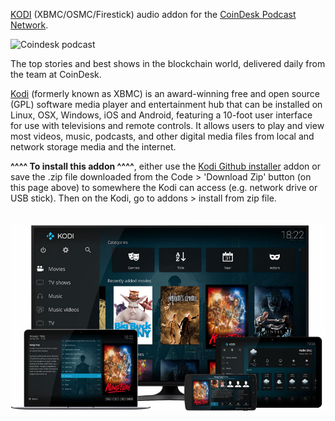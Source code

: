 <a href="https://kodi.tv">KODI<a> (XBMC/OSMC/Firestick) audio addon for the <a href="https://art19.com/shows/late-confirmation">CoinDesk Podcast Network</a>.<br>

<img src="https://content.production.cdn.art19.com/images/90/02/1e/e5/90021ee5-ee71-49ec-8dee-4bb74febbe02/6da5837f399bae77fa0e90f94daae54bc1175ea0550ca8f8c388e82efd3349d9e89441d7c9474249e80a216b2f2a9f9a0cf722f8ff53304c06aa16804669ef05.jpeg" width="400" height="400" alt="Coindesk podcast"><br>

The top stories and best shows in the blockchain world, delivered daily from the team at CoinDesk.<br>

<a href="https://www.kodi.tv">Kodi</a> (formerly known as XBMC) is an award-winning free and open source (GPL) software media player and entertainment hub that can be installed on Linux, OSX, Windows, iOS and Android, featuring a 10-foot user interface for use with televisions and remote controls. It allows users to play and view most videos, music, podcasts, and other digital media files from local and network storage media and the internet.<br>

<b>^^^^ To install this addon ^^^^</b>, either use the <a href="https://www.tvaddons.co/github-browser-kodi/">Kodi Github installer</a> addon or save the .zip file downloaded from the Code > 'Download Zip' button (on this page above) to somewhere the Kodi can access (e.g. network drive or USB stick). Then on the Kodi, go to addons > install from zip file.<br>

<br><a href="https://www.kodi.tv"><img src="https://github.com/leopheard/Audio-Podcasts/blob/master/resources/media/about--devices.jpg?raw=true">

